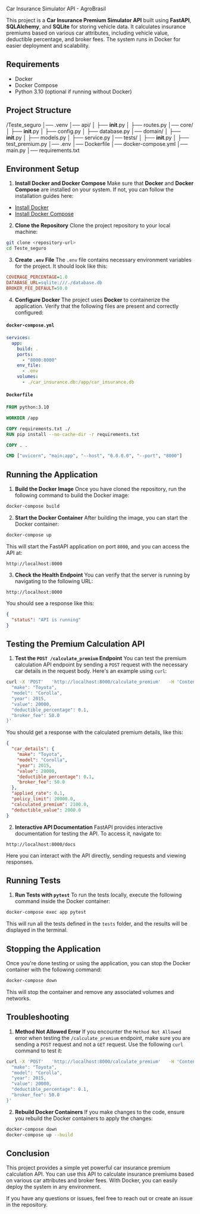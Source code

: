 
Car Insurance Simulator API - AgroBrasil

This project is a **Car Insurance Premium Simulator API** built using **FastAPI**, **SQLAlchemy**, and **SQLite** for storing vehicle data. It calculates insurance premiums based on various car attributes, including vehicle value, deductible percentage, and broker fees. The system runs in Docker for easier deployment and scalability.

Requirements
------------
- Docker
- Docker Compose
- Python 3.10 (optional if running without Docker)

Project Structure
-----------------
/Teste_seguro
│── .venv
│── api/
│   ├── __init__.py
│   ├── routes.py
│── core/
│   ├── __init__.py
│   ├── config.py
│   ├── database.py
│── domain/
│   ├── __init__.py
│   ├── models.py
│   ├── service.py
│── tests/
│   ├── __init__.py
│   ├── test_premium.py
│── .env
│── Dockerfile
│── docker-compose.yml
│── main.py
│── requirements.txt

Environment Setup
-----------------
1. **Install Docker and Docker Compose**
Make sure that **Docker** and **Docker Compose** are installed on your system. If not, you can follow the installation guides here:
- [Install Docker](https://docs.docker.com/get-docker/)
- [Install Docker Compose](https://docs.docker.com/compose/install/)

2. **Clone the Repository**
Clone the project repository to your local machine:

```bash
git clone <repository-url>
cd Teste_seguro
```

3. **Create `.env` File**
The `.env` file contains necessary environment variables for the project. It should look like this:

```ini
COVERAGE_PERCENTAGE=1.0
DATABASE_URL=sqlite:///./database.db
BROKER_FEE_DEFAULT=50.0
```

4. **Configure Docker**
The project uses **Docker** to containerize the application. Verify that the following files are present and correctly configured:

#### `docker-compose.yml`
```yaml
services:
  app:
    build: .
    ports:
      - "8000:8000"
    env_file:
      - .env
    volumes:
      - ./car_insurance.db:/app/car_insurance.db
```

#### `Dockerfile`
```dockerfile
FROM python:3.10

WORKDIR /app

COPY requirements.txt ./
RUN pip install --no-cache-dir -r requirements.txt

COPY . .

CMD ["uvicorn", "main:app", "--host", "0.0.0.0", "--port", "8000"]
```

Running the Application
-----------------------
1. **Build the Docker Image**
Once you have cloned the repository, run the following command to build the Docker image:

```bash
docker-compose build
```

2. **Start the Docker Container**
After building the image, you can start the Docker container:

```bash
docker-compose up
```

This will start the FastAPI application on port `8000`, and you can access the API at:

```
http://localhost:8000
```

3. **Check the Health Endpoint**
You can verify that the server is running by navigating to the following URL:

```
http://localhost:8000
```

You should see a response like this:

```json
{
  "status": "API is running"
}
```

Testing the Premium Calculation API
------------------------------------
1. **Test the `POST /calculate_premium` Endpoint**
You can test the premium calculation API endpoint by sending a `POST` request with the necessary car details in the request body. Here's an example using `curl`:

```bash
curl -X 'POST'   'http://localhost:8000/calculate_premium'   -H 'Content-Type: application/json'   -d '{
  "make": "Toyota",
  "model": "Corolla",
  "year": 2015,
  "value": 20000,
  "deductible_percentage": 0.1,
  "broker_fee": 50.0
}'
```

You should get a response with the calculated premium details, like this:

```json
{
  "car_details": {
    "make": "Toyota",
    "model": "Corolla",
    "year": 2015,
    "value": 20000,
    "deductible_percentage": 0.1,
    "broker_fee": 50.0
  },
  "applied_rate": 0.1,
  "policy_limit": 20000.0,
  "calculated_premium": 2100.0,
  "deductible_value": 2000.0
}
```

2. **Interactive API Documentation**
FastAPI provides interactive documentation for testing the API. To access it, navigate to:

```
http://localhost:8000/docs
```

Here you can interact with the API directly, sending requests and viewing responses.

Running Tests
-------------
1. **Run Tests with `pytest`**
To run the tests locally, execute the following command inside the Docker container:

```bash
docker-compose exec app pytest
```

This will run all the tests defined in the `tests` folder, and the results will be displayed in the terminal.

Stopping the Application
-------------------------
Once you're done testing or using the application, you can stop the Docker container with the following command:

```bash
docker-compose down
```

This will stop the container and remove any associated volumes and networks.

Troubleshooting
---------------
1. **Method Not Allowed Error**
If you encounter the `Method Not Allowed` error when testing the `/calculate_premium` endpoint, make sure you are sending a `POST` request and not a `GET` request. Use the following `curl` command to test it:

```bash
curl -X 'POST'   'http://localhost:8000/calculate_premium'   -H 'Content-Type: application/json'   -d '{
  "make": "Toyota",
  "model": "Corolla",
  "year": 2015,
  "value": 20000,
  "deductible_percentage": 0.1,
  "broker_fee": 50.0
}'
```

2. **Rebuild Docker Containers**
If you make changes to the code, ensure you rebuild the Docker containers to apply the changes:

```bash
docker-compose down
docker-compose up --build
```

Conclusion
----------
This project provides a simple yet powerful car insurance premium calculation API. You can use this API to calculate insurance premiums based on various car attributes and broker fees. With Docker, you can easily deploy the system in any environment.

If you have any questions or issues, feel free to reach out or create an issue in the repository.

